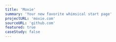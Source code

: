 ```yaml
---
title: 'Moxie'
summary: 'Your new favorite whimsical start page'
projectURL: 'moxie.com'
sourceURL: 'github.com'
featured: true
caseStudy: false
---
```

